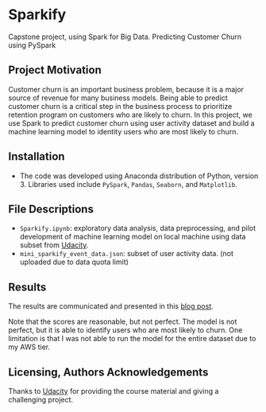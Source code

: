 # Sparkify
Capstone project, using Spark for Big Data. Predicting Customer Churn using PySpark

## Project Motivation
Customer churn is an important business problem, because it is a major source of revenue for many business models. Being able to predict customer churn is a critical step in the business process to prioritize retention program on customers who are likely to churn. 
In this project, we use Spark to predict customer churn using user activity dataset and build a machine learning model to identity users who are most likely to churn.

## Installation
- The code was developed using Anaconda distribution of Python, version 3. Libraries used include `PySpark`, `Pandas`, `Seaborn`, and `Matplotlib`.

## File Descriptions
- `Sparkify.ipynb`: exploratory data analysis, data preprocessing, and pilot development of machine learning model on local machine using data subset from [Udacity]().
- `mini_sparkify_event_data.json`: subset of user activity data. (not uploaded due to data quota limit)

## Results
The results are communicated and presented in this [blog post](https://linnforsman.medium.com/predicting-music-streaming-service-churn-with-pyspark-78825dfa491c).

Note that the scores are reasonable, but not perfect. The model is not perfect, but it is able to identify users who are most likely to churn. One limitation is that I was not able to run the model for the entire dataset due to my AWS tier.

## Licensing, Authors Acknowledgements
Thanks to [Udacity](https://www.udacity.com/) for providing the course material and giving a challenging project.